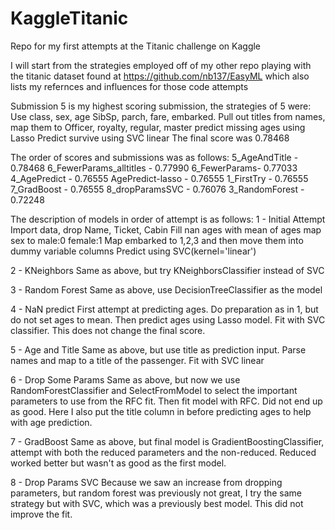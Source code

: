 # KaggleTitanic

Repo for my first attempts at the Titanic challenge on Kaggle

I will start from the strategies employed off of my other repo playing with the titanic dataset found at 
https://github.com/nb137/EasyML
which also lists my refernces and influences for those code attempts

Submission 5 is my highest scoring submission, the strategies of 5 were:
Use class, sex, age SibSp, parch, fare, embarked.
Pull out titles from names, map them to Officer, royalty, regular, master
predict missing ages using Lasso
Predict survive using SVC linear
The final score was 0.78468

The order of scores and submissions was as follows:
5_AgeAndTitle - 0.78468
6_FewerParams_alltitles - 0.77990
6_FewerParams- 0.77033
4_AgePredict - 0.76555
AgePredict-lasso - 0.76555
1_FirstTry - 0.76555
7_GradBoost - 0.76555
8_dropParamsSVC - 0.76076
3_RandomForest - 0.72248


The description of models in order of attempt is as follows:
1 - Initial Attempt
Import data, drop Name, Ticket, Cabin
Fill nan ages with mean of ages
map sex to male:0 female:1
Map embarked to 1,2,3 and then move them into dummy variable columns
Predict using SVC(kernel='linear')

2 - KNeighbors
Same as above, but try KNeighborsClassifier instead of SVC

3 - Random Forest
Same as above, use DecisionTreeClassifier as the model

4 - NaN predict
First attempt at predicting ages. Do preparation as in 1, but do not set ages to mean. Then predict ages using Lasso model.
Fit with SVC classifier. This does not change the final score.

5 - Age and Title
Same as above, but use title as prediction input.
Parse names and map to a title of the passenger.
Fit with SVC linear

6 - Drop Some Params
Same as above, but now we use RandomForestClassifier and SelectFromModel to select the important parameters to use from the RFC fit.
Then fit model with RFC. Did not end up as good.
Here I also put the title column in before predicting ages to help with age prediction.

7 - GradBoost
Same as above, but final model is GradientBoostingClassifier, attempt with both the reduced parameters and the non-reduced. Reduced worked better but wasn't as good as the first model.

8 - Drop Params SVC
Because we saw an increase from dropping parameters, but random forest was previously not great, I try the same strategy but with SVC, which was a previously best model.
This did not improve the fit.
